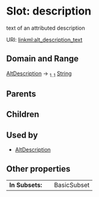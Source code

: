 
# Slot: description


text of an attributed description

URI: [linkml:alt_description_text](https://w3id.org/linkml/alt_description_text)


## Domain and Range

[AltDescription](AltDescription.md) &#8594;  <sub>1..1</sub> [String](String.md)

## Parents


## Children


## Used by

 * [AltDescription](AltDescription.md)

## Other properties

|  |  |  |
| --- | --- | --- |
| **In Subsets:** | | BasicSubset |

